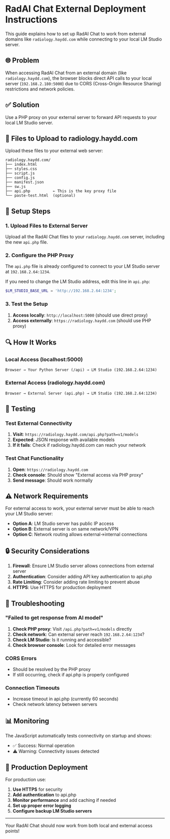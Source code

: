 # RadAI Chat External Deployment Instructions

This guide explains how to set up RadAI Chat to work from external domains like `radiology.haydd.com` while connecting to your local LM Studio server.

## 🌐 Problem

When accessing RadAI Chat from an external domain (like `radiology.haydd.com`), the browser blocks direct API calls to your local server (`192.168.2.180:5000`) due to CORS (Cross-Origin Resource Sharing) restrictions and network policies.

## ✅ Solution

Use a PHP proxy on your external server to forward API requests to your local LM Studio server.

## 📁 Files to Upload to radiology.haydd.com

Upload these files to your external web server:

```
radiology.haydd.com/
├── index.html
├── styles.css
├── script.js
├── config.js
├── manifest.json
├── sw.js
├── api.php          ← This is the key proxy file
└── paste-test.html  (optional)
```

## 🔧 Setup Steps

### 1. Upload Files to External Server

Upload all the RadAI Chat files to your `radiology.haydd.com` server, including the new `api.php` file.

### 2. Configure the PHP Proxy

The `api.php` file is already configured to connect to your LM Studio server at `192.168.2.64:1234`. 

If you need to change the LM Studio address, edit this line in `api.php`:
```php
$LM_STUDIO_BASE_URL = 'http://192.168.2.64:1234';
```

### 3. Test the Setup

1. **Access locally**: `http://localhost:5000` (should use direct proxy)
2. **Access externally**: `https://radiology.haydd.com` (should use PHP proxy)

## 🔍 How It Works

### Local Access (localhost:5000)
```
Browser → Your Python Server (/api) → LM Studio (192.168.2.64:1234)
```

### External Access (radiology.haydd.com)
```
Browser → External Server (api.php) → LM Studio (192.168.2.64:1234)
```

## 🧪 Testing

### Test External Connectivity

1. **Visit**: `https://radiology.haydd.com/api.php?path=v1/models`
2. **Expected**: JSON response with available models
3. **If it fails**: Check if radiology.haydd.com can reach your network

### Test Chat Functionality

1. **Open**: `https://radiology.haydd.com`
2. **Check console**: Should show "External access via PHP proxy"
3. **Send message**: Should work normally

## ⚠️ Network Requirements

For external access to work, your external server must be able to reach your LM Studio server:

- **Option A**: LM Studio server has public IP access
- **Option B**: External server is on same network/VPN
- **Option C**: Network routing allows external→internal connections

## 🔒 Security Considerations

1. **Firewall**: Ensure LM Studio server allows connections from external server
2. **Authentication**: Consider adding API key authentication to api.php
3. **Rate Limiting**: Consider adding rate limiting to prevent abuse
4. **HTTPS**: Use HTTPS for production deployment

## 🐛 Troubleshooting

### "Failed to get response from AI model"

1. **Check PHP proxy**: Visit `/api.php?path=v1/models` directly
2. **Check network**: Can external server reach `192.168.2.64:1234`?
3. **Check LM Studio**: Is it running and accessible?
4. **Check browser console**: Look for detailed error messages

### CORS Errors

- Should be resolved by the PHP proxy
- If still occurring, check if api.php is properly configured

### Connection Timeouts

- Increase timeout in api.php (currently 60 seconds)
- Check network latency between servers

## 📊 Monitoring

The JavaScript automatically tests connectivity on startup and shows:
- ✅ Success: Normal operation
- ⚠️ Warning: Connectivity issues detected

## 🚀 Production Deployment

For production use:

1. **Use HTTPS** for security
2. **Add authentication** to api.php
3. **Monitor performance** and add caching if needed
4. **Set up proper error logging**
5. **Configure backup LM Studio servers**

---

Your RadAI Chat should now work from both local and external access points!
